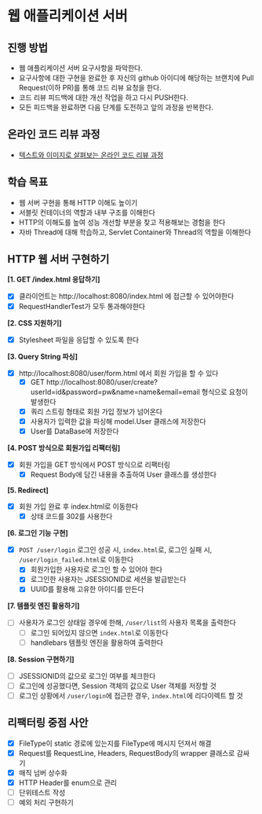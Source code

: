 # 웹 애플리케이션 서버
## 진행 방법
* 웹 애플리케이션 서버 요구사항을 파악한다.
* 요구사항에 대한 구현을 완료한 후 자신의 github 아이디에 해당하는 브랜치에 Pull Request(이하 PR)를 통해 코드 리뷰 요청을 한다.
* 코드 리뷰 피드백에 대한 개선 작업을 하고 다시 PUSH한다.
* 모든 피드백을 완료하면 다음 단계를 도전하고 앞의 과정을 반복한다.

## 온라인 코드 리뷰 과정
* [텍스트와 이미지로 살펴보는 온라인 코드 리뷰 과정](https://github.com/next-step/nextstep-docs/tree/master/codereview)

## 학습 목표
- 웹 서버 구현을 통해 HTTP 이해도 높이기
- 서블릿 컨테이너의 역할과 내부 구조를 이해한다
- HTTP의 이해도를 높여 성능 개선할 부분을 찾고 적용해보는 경험을 한다
- 자바 Thread에 대해 학습하고, Servlet Container와 Thread의 역할을 이해한다

## HTTP 웹 서버 구현하기
**[1. GET /index.html 응답하기]**
- [x] 클라이언트는 http://localhost:8080/index.html 에 접근할 수 있어야한다
- [x] RequestHandlerTest가 모두 통과해야한다

**[2. CSS 지원하기]**
- [x] Stylesheet 파일을 응답할 수 있도록 한다

**[3. Query String 파싱]**
- [x] http://localhost:8080/user/form.html 에서 회원 가입을 할 수 있다
  - [x] GET http://localhost:8080/user/create?userId=id&password=pw&name=name&email=email 형식으로 요청이 발생한다
  - [x] 쿼리 스트링 형태로 회원 가입 정보가 넘어온다
  - [x] 사용자가 입력한 값을 파싱해 model.User 클래스에 저장한다
  - [x] User를 DataBase에 저장한다

**[4. POST 방식으로 회원가입 리팩터링]**
- [x] 회원 가입을 GET 방식에서 POST 방식으로 리팩터링
  - [x] Request Body에 담긴 내용을 추출하여 User 클래스를 생성한다

**[5. Redirect]**
- [x] 회원 가입 완료 후 index.html로 이동한다
  - [x] 상태 코드를 302를 사용한다

**[6. 로그인 기능 구현]**
- [x] `POST /user/login` 로그인 성공 시, `index.html`로, 로그인 실패 시, `/user/login_failed.html`로 이동한다
  - [x] 회원가입한 사용자로 로그인 할 수 있어야 한다
  - [x] 로그인한 사용자는 JSESSIONID로 세션을 발급받는다
  - [x] UUID를 활용해 고유한 아이디를 만든다

**[7. 템플릿 엔진 활용하기]**
- [ ] 사용자가 로그인 상태일 경우에 한해, `/user/list`의 사용자 목록을 출력한다
  - [ ] 로그인 되어있지 않으면 `index.html`로 이동한다
  - [ ] handlebars 템플릿 엔진을 활용하여 출력한다

**[8. Session 구현하기]**
- [ ] JSESSIONID의 값으로 로그인 여부를 체크한다
- [ ] 로그인에 성공했다면, Session 객체의 값으로 User 객체를 저장할 것
- [ ] 로그인 상황에서 `/user/login`에 접근한 경우, `index.html`에 리다이렉트 할 것

## 리팩터링 중점 사안
- [x] FileType이 static 경로에 있는지를 FileType에 메시지 던져서 해결
- [x] Request를 RequestLine, Headers, RequestBody의 wrapper 클래스로 감싸기
- [x] 매직 넘버 상수화
- [x] HTTP Header를 enum으로 관리
- [ ] 단위테스트 작성
- [ ] 예외 처리 구현하기
